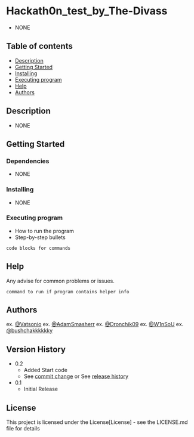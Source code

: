 # Hackath0n_test_by_The-Divass

* NONE

## Table of contents

* [Description](#Description)
* [Getting Started](#getting-started)
* [Installing](#installing)
* [Executing program](#executing-program)
* [Help](#help)
* [Authors](#authors)


## Description

* NONE

## Getting Started

### Dependencies

* NONE

### Installing

* NONE

### Executing program

* How to run the program
* Step-by-step bullets
```
code blocks for commands
```

## Help

Any advise for common problems or issues.
```
command to run if program contains helper info
```

## Authors

ex. [@Vatsonio](https://t.me/vatsonio)
ex. [@AdamSmasherr](https://t.me/IllaIlev)
ex. [@Dronchik09](https://t.me/andriy_chornobai)
ex. [@W1nSoU](https://t.me/W1nSoU)
ex. [@bushchakkkkkky](https://t.me/bushchakk)

## Version History

* 0.2
    * Added Start code
    * See [commit change]() or See [release history]()
* 0.1
    * Initial Release

## License

This project is licensed under the  License[License] - see the LICENSE.md file for details

